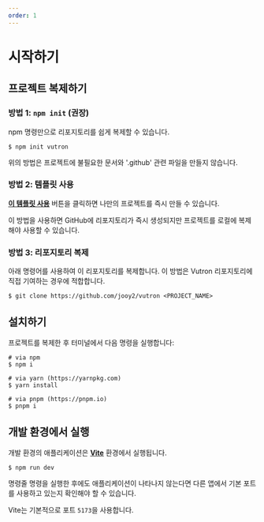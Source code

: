 ```yaml
---
order: 1
---
```


# 시작하기

## 프로젝트 복제하기

### 방법 1: `npm init` (권장)

npm 명령만으로 리포지토리를 쉽게 복제할 수 있습니다.

```shell
$ npm init vutron
```

위의 방법은 프로젝트에 불필요한 문서와 '.github' 관련 파일을 만들지 않습니다.

### 방법 2: 템플릿 사용

**[이 템플릿 사용](https://github.com/jooy2/vutron/generate)** 버튼을 클릭하면 나만의 프로젝트를 즉시 만들 수 있습니다.

이 방법을 사용하면 GitHub에 리포지토리가 즉시 생성되지만 프로젝트를 로컬에 복제해야 사용할 수 있습니다.

### 방법 3: 리포지토리 복제

아래 명령어를 사용하여 이 리포지토리를 복제합니다. 이 방법은 Vutron 리포지토리에 직접 기여하는 경우에 적합합니다.

```shell
$ git clone https://github.com/jooy2/vutron <PROJECT_NAME>
```

## 설치하기

프로젝트를 복제한 후 터미널에서 다음 명령을 실행합니다:

```shell
# via npm
$ npm i

# via yarn (https://yarnpkg.com)
$ yarn install

# via pnpm (https://pnpm.io)
$ pnpm i
```

## 개발 환경에서 실행

개발 환경의 애플리케이션은 **[Vite](https://vitejs.dev)** 환경에서 실행됩니다.

```shell
$ npm run dev
```

명령줄 명령을 실행한 후에도 애플리케이션이 나타나지 않는다면 다른 앱에서 기본 포트를 사용하고 있는지 확인해야 할 수 있습니다.

Vite는 기본적으로 포트 `5173`을 사용합니다.

